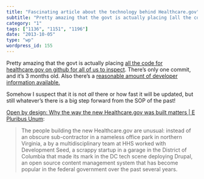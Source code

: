 ```yaml
---
title: "Fascinating article about the technology behind Healthcare.gov"
subtitle: "Pretty amazing that the govt is actually placing [all the code for healthcare.gov on github for all ..."
category: "1"
tags: ["1136", "1151", "1196"]
date: "2013-10-05"
type: "wp"
wordpress_id: 155
---
```

Pretty amazing that the govt is actually placing [all the code for healthcare.gov on github for all of us to inspect](https://github.com/CMSgov/healthcare.gov). There’s only one commit, and it’s 3 months old. Also there’s a [reasonable amount of developer information available. ](https://www.healthcare.gov/developers/)

[](https://www.healthcare.gov/developers/)Somehow I suspect that it is not *all* there or how fast it will be updated, but still whatever’s there is a big step forward from the SOP of the past!

[Open by design: Why the way the new Healthcare.gov was built matters | E Pluribus Unum](http://e-pluribusunum.com/2013/06/22/why-the-way-the-healthcare-gov-exchange-was-built-matters/):

> The people building the new Healthcare.gov are unusual: instead of an obscure sub-contractor in a nameless office park in northern Virginia, a by a multidisciplinary team at HHS worked with Development Seed, a scrappy startup in a garage in the District of Columbia that made its mark in the DC tech scene deploying Drupal, an open source content management system that has become popular in the federal government over the past several years.